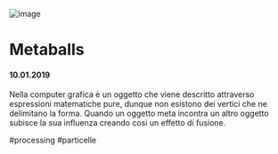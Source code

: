 ![image](https://github.com/KeremTurkyilmaz/TypeMismatchSketches/blob/master/Metaballs/image/Metaballs.png)

# Metaballs

#### 10.01.2019

Nella computer grafica è un oggetto che viene descritto attraverso espressioni matematiche pure, dunque non esistono dei vertici che ne delimitano la forma. Quando un oggetto meta incontra un altro oggetto subisce la sua influenza creando cosi un effetto di fusione.

\#processing \#particelle
